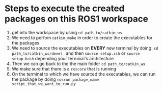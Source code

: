 # Steps to execute the created packages on this ROS1 workspace

1. get into the workspace by using `cd path_to/catkin_ws`
2. We need to perfom `catkin_make` in order to create the executables for the packages
3. We need to source the executables on **EVERY** new terminal by doing: `cd path_to/catkin_ws/devel ` and then `source setup.zsh` or `source setup.bash` depending your terminal's architecture
4. Then we can go back to the the main folder `cd path_to/catkin_ws`
5. We make sure that there is a `roscore` that is running
6. On the terminal to which we have sourced the executables, we can run the package by doing `rosrun package_name script_that_we_want_to_run.py`
